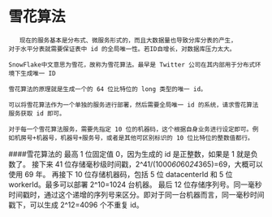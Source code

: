 # 雪花算法

~~~
   现在的服务基本是分布式、微服务形式的，而且大数据量也导致分库分表的产生，
对于水平分表就需要保证表中 id 的全局唯一性。若ID自增长，对数据库压力太大。

SnowFlake中文意思为雪花，故称为雪花算法。最早是 Twitter 公司在其内部用于分布式环境下生成唯一 ID

雪花算法的原理就是生成一个的 64 位比特位的 long 类型的唯一 id。

可以将雪花算法作为一个单独的服务进行部署，然后需要全局唯一 id 的系统，请求雪花算法服务获取 id 即可。

对于每一个雪花算法服务，需要先指定 10 位的机器码，这个根据自身业务进行设定即可。例如机房号+机器号，机器号+服务号，或者是其他可区别标识的 10 位比特位的整数值都行。

~~~
####雪花算法的
    最高 1 位固定值 0，因为生成的 id 是正整数，如果是 1 就是负数了。
    接下来 41 位存储毫秒级时间戳，2^41/(1000*60*60*24*365)=69，大概可以使用 69 年。
    再接下 10 位存储机器码，包括 5 位 datacenterId 和 5 位 workerId。最多可以部署 2^10=1024 台机器。
    最后 12 位存储序列号。同一毫秒时间戳时，通过这个递增的序列号来区分。即对于同一台机器而言，同一毫秒时间戳下，可以生成 2^12=4096 个不重复 id。
